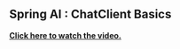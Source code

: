 ## Spring AI : ChatClient Basics

**[Click here to watch the video.](https://youtu.be/Ah5h60pe7MA)**
